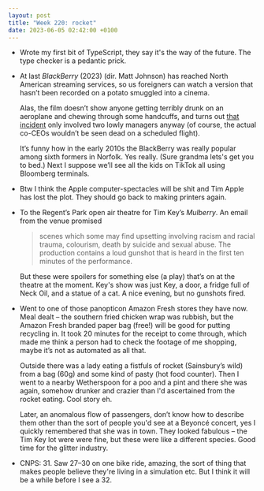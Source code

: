 ```yaml
---
layout: post
title: "Week 220: rocket"
date: 2023-06-05 02:42:00 +0100
---
```


- Wrote my first bit of TypeScript, they say it's the way of the future. The type checker is a pedantic prick.

- At last <cite>BlackBerry</cite> (2023) (dir. Matt Johnson) has reached North American streaming services,
  so us foreigners can watch a version that hasn’t been recorded on a potato smuggled into a cinema.

  Alas, the film doesn’t show anyone getting terribly drunk on an aeroplane and chewing through some handcuffs, and turns out [that incident](https://www.cbc.ca/news/canada/fired-rim-execs-chewed-through-restraints-on-flight-1.992829 "Fired RIM execs 'chewed through restraints' on flight") only involved two lowly managers anyway (of course, the actual co-CEOs wouldn’t be seen dead on a scheduled flight).

  It’s funny how in the early 2010s the BlackBerry was really popular among sixth formers in Norfolk. Yes really. (Sure grandma lets's get you to bed.) Next I suppose we’ll see all the kids on TikTok all using Bloomberg terminals. 

- Btw I think the Apple computer-spectacles will be shit and Tim Apple has lost the plot. They should go back to making printers again.

- To the Regent’s Park open air theatre for Tim Key’s <cite>Mulberry</cite>. An email from the venue promised

  > scenes which some may find upsetting involving racism and racial trauma, colourism, death by suicide and sexual abuse. The production contains a loud gunshot that is heard in the first ten minutes of the performance.

  But these were spoilers for something else (a play) that’s on at the theatre at the moment. Key's show was just Key, a door, a fridge full of Neck Oil, and a statue of a cat. A nice evening, but no gunshots fired.

- Went to one of those panopticon Amazon Fresh stores they have now. Meal dealt – the southern fried chicken wrap was rubbish, but the Amazon Fresh branded paper bag (free!) will be good for putting recycling in. It took 20 minutes for the receipt to come through, which made me think a person had to check the footage of me shopping, maybe it’s not as automated as all that.

  Outside there was a lady eating a fistfuls of rocket (Sainsbury’s wild) from a bag (60g) and some kind of pasty (hot food counter). Then I went to a nearby Wetherspoon for a poo and a pint and there she was again, somehow drunker and crazier than I'd ascertained from the rocket eating. Cool story eh. 

  Later, an anomalous flow of passengers, don’t know how to describe them other than the sort of people you'd see at a Beyoncé concert, yes I quickly remembered that she was in town. They looked fabulous – the Tim Key lot were were fine, but these were like a different species. Good time for the glitter industry.

- CNPS: 31. Saw 27–30 on one bike ride, amazing, the sort of thing that makes people believe they're living in a simulation etc. But I think it will be a while before I see a 32.
